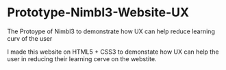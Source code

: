 # Prototype-Nimbl3-Website-UX
The Protoype of Nimbl3 to demonstrate how UX can help reduce learning curv of the user 

I made this website on HTML5 + CSS3 to demonstate how UX can help the user in reducing their learning cerve on the webstite.
